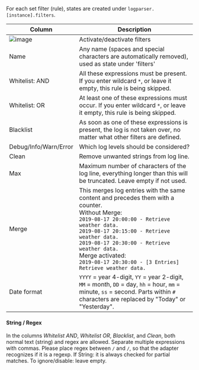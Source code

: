 For each set filter (rule), states are created under `logparser.[instance].filters`.


| **Column**            | **Description** |
|-----------------------|-----------------------------------------------------------------------|
| ![image](https://github.com/Mic-M/ioBroker.logparser/blob/master/admin/doc-md/img/check_box-24px.svg?raw=true) | Activate/deactivate filters |
| Name                  | Any name (spaces and special characters are automatically removed), used as state under 'filters' |
| Whitelist: AND        | All these expressions must be present. If you enter wildcard `*`, or leave it empty, this rule is being skipped. |
| Whitelist: OR       | At least one of these expressions must occur. If you enter wildcard `*`, or leave it empty, this rule is being skipped. |
| Blacklist             |  As soon as one of these expressions is present, the log is not taken over, no matter what other filters are defined. |
| Debug/Info/Warn/Error | Which log levels should be considered? |
| Clean            | Remove unwanted strings from log line. |
| Max                   | Maximum number of characters of the log line, everything longer than this will be truncated. Leave empty if not used. |
| Merge                 | This merges log entries with the same content and precedes them with a counter.<br>Without Merge:<br>`2019-08-17 20:00:00 - Retrieve weather data.`<br>`2019-08-17 20:15:00 - Retrieve weather data.`<br>`2019-08-17 20:30:00 - Retrieve weather data.`<br>Merge activated:<br>`2019-08-17 20:30:00 - [3 Entries] Retrieve weather data.` |
| Date format          | `YYYY` = year 4-digit, `YY` = year 2-digit, `MM` = month, `DD` = day, `hh` = hour, `mm` = minute, `ss` = second. Parts within `#` characters are replaced by "Today" or "Yesterday". |

#### String / Regex
In the columns *Whitelist AND*, *Whitelist OR*, *Blacklist*, and *Clean*, both normal text (string) and regex are allowed. Separate multiple expressions with commas. Please place regex between `/` and `/`, so that the adapter recognizes if it is a regexp. If String: it is always checked for partial matches. To ignore/disable: leave empty.

